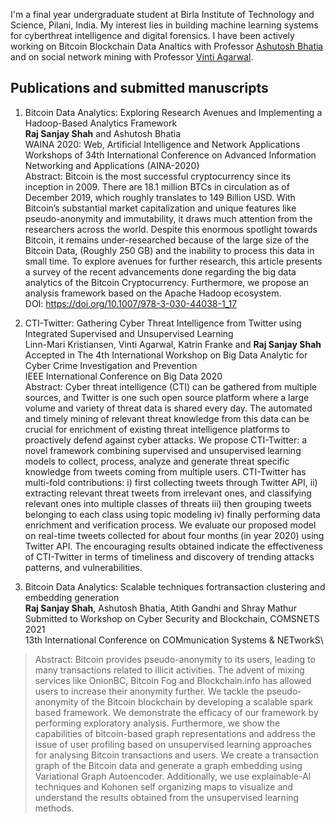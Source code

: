



I'm a final year undergraduate student at Birla Institute of Technology and Science, Pilani, India. My interest lies in building machine learning systems for cyberthreat intelligence and digital forensics. I have been actively working on Bitcoin Blockchain Data Analtics with Professor [Ashutosh Bhatia](https://www.bits-pilani.ac.in/pilani/ashutoshbhatia/profile) and on social network mining with Professor [Vinti Agarwal](https://www.bits-pilani.ac.in/pilani/vintiagarwal/Research). 


## Publications and submitted manuscripts

1. Bitcoin Data Analytics: Exploring Research Avenues and Implementing a Hadoop-Based Analytics Framework\
**Raj Sanjay Shah** and Ashutosh Bhatia\
WAINA 2020: Web, Artificial Intelligence and Network Applications\
Workshops of 34th International Conference on Advanced Information Networking and Applications (AINA-2020)\
Abstract: Bitcoin is the most successful cryptocurrency since its inception in 2009. There are 18.1 million BTCs in circulation as of December 2019, which roughly translates to 149 Billion USD. With Bitcoin’s substantial market capitalization and unique features like pseudo-anonymity and immutability, it draws much attention from the researchers across the world. Despite this enormous spotlight towards Bitcoin, it remains under-researched because of the large size of the Bitcoin Data, (Roughly 250 GB) and the inability to process this data in small time. To explore avenues for further research, this article presents a survey of the recent advancements done regarding the big data analytics of the Bitcoin Cryptocurrency. Furthermore, we propose an analysis framework based on the Apache Hadoop ecosystem.\
DOI: https://doi.org/10.1007/978-3-030-44038-1_17

2. CTI-Twitter: Gathering Cyber Threat Intelligence from Twitter using Integrated Supervised and Unsupervised Learning\
Linn-Mari Kristiansen, Vinti Agarwal, Katrin Franke and **Raj Sanjay Shah**\
Accepted in The 4th International Workshop on Big Data Analytic for Cyber Crime Investigation and Prevention\
IEEE International Conference on Big Data 2020\
Abstract: Cyber threat intelligence (CTI) can be gathered from multiple sources, and Twitter is one such open source platform where a large volume and variety of threat data is shared every day. The automated and timely mining of relevant threat knowledge from this data can be crucial for enrichment of existing threat intelligence platforms to proactively defend against cyber attacks. We propose CTI-Twitter: a novel framework combining supervised and unsupervised learning models to collect, process, analyze and generate threat specific knowledge from tweets coming from multiple users. CTI-Twitter has multi-fold contributions: i) first collecting tweets through Twitter API, ii) extracting relevant threat tweets from irrelevant ones, and classifying relevant ones into multiple classes of threats iii) then grouping tweets belonging to each class using topic modeling iv) finally performing data enrichment and verification process. We evaluate our proposed model on real-time tweets collected for about four months (in year 2020) using Twitter API. The encouraging results obtained indicate the effectiveness of CTI-Twitter in terms of timeliness and discovery of trending attacks patterns, and vulnerabilities.

3. Bitcoin Data Analytics: Scalable techniques fortransaction clustering and embedding generation\
**Raj Sanjay Shah**, Ashutosh Bhatia, Atith Gandhi and Shray Mathur\
Submitted to Workshop on Cyber Security and Blockchain, COMSNETS 2021\
13th International Conference on COMmunication Systems & NETworkS\
>Abstract: Bitcoin provides pseudo-anonymity to its users, leading to many transactions related to illicit activities. The advent of mixing services like OnionBC, Bitcoin Fog and Blockchain.info has allowed users to increase their anonymity further. We tackle the pseudo-anonymity of the Bitcoin blockchain by developing a scalable spark based framework. We demonstrate the efficacy of our framework by performing exploratory analysis. Furthermore, we show the capabilities of bitcoin-based graph representations and address the issue of user profiling based on unsupervised learning approaches for analysing Bitcoin transactions and users. We create a transaction graph of the Bitcoin data and generate a graph embedding using Variational Graph Autoencoder. Additionally, we use explainable-AI techniques and Kohonen self organizing maps to visualize and understand the results obtained from the unsupervised learning methods.


